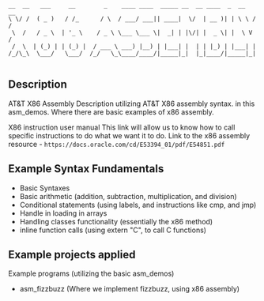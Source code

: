 ```
__  __   ___     __        _    ____ ____  _____ __  __ ____  _  __   __
\ \/ /  ( _ )   / /_      / \  / ___/ ___|| ____|  \/  | __ )| | \ \ / /
 \  /   / _ \  | '_ \    / _ \ \___ \___ \|  _| | |\/| |  _ \| |  \ V / 
 /  \  | (_) | | (_) |  / ___ \ ___) |__) | |___| |  | | |_) | |___| |  
/_/\_\  \___/   \___/  /_/   \_\____/____/|_____|_|  |_|____/|_____|_|  
                                                                        
```

## Description

AT&T X86 Assembly
Description utilizing AT&T X86 assembly syntax. in this asm_demos. Where there are basic examples of x86 assembly.


X86 instruction user manual
This link will allow us to know how to call specific instructions to do what we want it to do.
Link to the x86 assembly resource - ` https://docs.oracle.com/cd/E53394_01/pdf/E54851.pdf `

## Example Syntax Fundamentals

- Basic Syntaxes
- Basic arithmetic (addition, subtraction, multiplication, and division)
- Conditional statements (using labels, and instructions like cmp, and jmp)
- Handle in loading in arrays
- Handling classes functionality (essentially the x86 method)
- inline function calls (using extern "C", to call C functions)




## Example projects applied

Example programs (utilizing the basic asm_demos)
- asm_fizzbuzz (Where we implement fizzbuzz, using x86 assembly)
